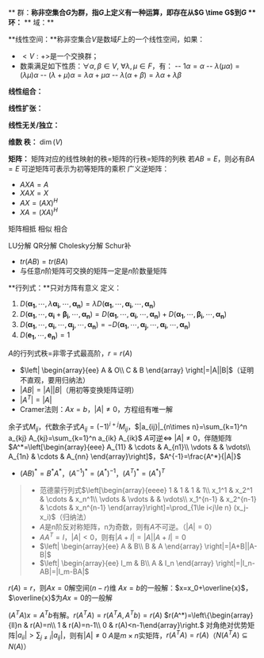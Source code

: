 
** 群：**称非空集合$G$为群，指$G$上定义有一种运算，即存在从$G \time G$到$G$
** 环：**
** 域：**

**线性空间：**称非空集合$V$是数域$F$上的一个线性空间，如果：

- $<V:+>$是一个交换群；
- 数乘满足如下性质：$\forall \alpha , \beta\in V$, $\forall \lambda, \mu \in F$，有：
-- $1\alpha=\alpha$
-- $\lambda(\mu\alpha)=(\lambda\mu)\alpha$
-- $(\lambda+\mu)\alpha=\lambda\alpha+\mu\alpha$
-- $\lambda(\alpha+\beta)=\lambda\alpha+\lambda\beta$

**线性组合：**
 
**线性扩张：**

**线性无关/独立：**

**维数 秩：** $\dim(V)$


**矩阵：**
矩阵对应的线性映射的秩=矩阵的行秩=矩阵的列秩
若$AB=E$，则必有$BA=E$
可逆矩阵可表示为初等矩阵的乘积
广义逆矩阵：
- $AXA=A$
- $XAX=X$
- $AX=(AX)^H$
- $XA=(XA)^H$

矩阵相抵
相似
相合

LU分解
QR分解
Cholesky分解
Schur补

- $tr(AB)=tr(BA)$
- 与任意$n$阶矩阵可交换的矩阵一定是$n$阶数量矩阵

**行列式：**只对方阵有意义
定义：
1. $D(\boldsymbol{\alpha_1},\cdots,\lambda\boldsymbol{\alpha_i},\cdots,\boldsymbol{\alpha_n})=\lambda D(\boldsymbol{\alpha_1},\cdots,\boldsymbol{\alpha_i},\cdots,\boldsymbol{\alpha_n})$
2. $D(\boldsymbol{\alpha_1},\cdots,\boldsymbol{\alpha_i}+\boldsymbol{\beta_i},\cdots,\boldsymbol{\alpha_n})=D(\boldsymbol{\alpha_1},\cdots,\boldsymbol{\alpha_i},\cdots,\boldsymbol{\alpha_n})+D(\boldsymbol{\alpha_1},\cdots,\boldsymbol{\beta_i},\cdots,\boldsymbol{\alpha_n})$
3. $D(\boldsymbol{\alpha_1},\cdots,\boldsymbol{\alpha_i},\cdots,\boldsymbol{\alpha_j},\cdots,\boldsymbol{\alpha_n})=-D(\boldsymbol{\alpha_1},\cdots,\boldsymbol{\alpha_j},\cdots,\boldsymbol{\alpha_i},\cdots,\boldsymbol{\alpha_n})$
4. $D(\boldsymbol{e_1},\cdots,\boldsymbol{e_n})=1$

$A$的行列式秩=非零子式最高阶，$r=r(A)$
- $\left| \begin{array}{ee} A & O\\ C & B \end{array} \right|=|A||B|$（证明不直观，要用归纳法）
- $|AB|=|A||B|$（用初等变换矩阵证明）
- $|A^T|=|A|$
- Cramer法则：$Ax=b$，$|A|\neq 0$，方程组有唯一解

余子式$M_{ij}$，代数余子式$A_{ij}=(-1)^{i+j}M_{ij}$，$|a_{ij}|_{n\times n}=\sum_{k=1}^n a_{kj} A_{kj}=\sum_{k=1}^n a_{ik} A_{ik}$
$A$可逆$\Leftrightarrow$ $|A|\neq 0$，伴随矩阵$A^*=\left[\begin{array}{eee} A_{11} & \cdots & A_{n1}\\ \vdots & & \vdots\\ A_{1n} & \cdots & A_{nn} \end{array}\right]$，$A^{-1}=\frac{A^*}{|A|}$

- $(AB)^*=B^*A^*$，$(A^{-1})^*=(A^{*})^{-1}$，$(A^{T})^*=(A^{*})^{T}$

> - 范德蒙行列式$\left[\begin{array}{eeee} 1 & 1 & 1 & 1\\ x_1^1 & x_2^1 & \cdots & x_n^1\\ \vdots & \vdots & & \vdots\\ x_1^{n-1} & x_2^{n-1} & \cdots & x_n^{n-1} \end{array}\right]=\prod_{1\le i<j\le n} (x_j-x_i)$（归纳法）
> - $A$是n阶反对称矩阵，n为奇数，则有$A$不可逆。（$|A|=0$）
> - $AA^T=I$，$|A|<0$，则有$|A+I|=|A||A+I|=0$
> - $\left| \begin{array}{ee} A & B\\ B & A \end{array} \right|=|A+B||A-B|$
> - $\left| \begin{array}{ee} I_m & B\\ A & I_n \end{array} \right|=|I_n-AB|=|I_m-BA|$

$r(A)=r$，则$Ax=0$解空间$(n-r)$维
$Ax=b$的一般解：$x=x_0+\overline{x}$，$\overline{x}$为$Ax=0$的一般解

$(A^T A)x=A^T b$有解。$r(A^T A)=r(A^TA,A^Tb)=r(A)$
$r(A^*)=\left\{\begin{array}{ll}n & r(A)=n\\ 1 & r(A)=n-1\\ 0 & r(A)<n-1\end{array}\right.$
对角绝对优势矩阵$|a_{ii}|>\sum_{j\neq i}|a_{ij}|$，则有$|A|\neq0$
$A$是$m\times n$实矩阵，$r(A^T A)=r(A)$（$N(A^T A)\subseteq N(A)$）